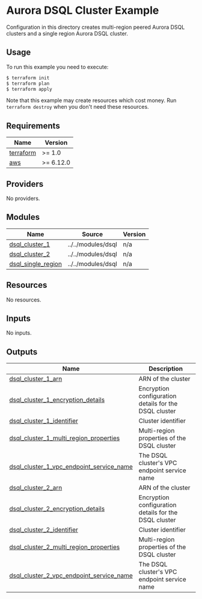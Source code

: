 # Aurora DSQL Cluster Example

Configuration in this directory creates multi-region peered Aurora DSQL clusters and a single region Aurora DSQL cluster.

## Usage

To run this example you need to execute:

```bash
$ terraform init
$ terraform plan
$ terraform apply
```

Note that this example may create resources which cost money. Run `terraform destroy` when you don't need these resources.

<!-- BEGIN_TF_DOCS -->
## Requirements

| Name | Version |
|------|---------|
| <a name="requirement_terraform"></a> [terraform](#requirement\_terraform) | >= 1.0 |
| <a name="requirement_aws"></a> [aws](#requirement\_aws) | >= 6.12.0 |

## Providers

No providers.

## Modules

| Name | Source | Version |
|------|--------|---------|
| <a name="module_dsql_cluster_1"></a> [dsql\_cluster\_1](#module\_dsql\_cluster\_1) | ../../modules/dsql | n/a |
| <a name="module_dsql_cluster_2"></a> [dsql\_cluster\_2](#module\_dsql\_cluster\_2) | ../../modules/dsql | n/a |
| <a name="module_dsql_single_region"></a> [dsql\_single\_region](#module\_dsql\_single\_region) | ../../modules/dsql | n/a |

## Resources

No resources.

## Inputs

No inputs.

## Outputs

| Name | Description |
|------|-------------|
| <a name="output_dsql_cluster_1_arn"></a> [dsql\_cluster\_1\_arn](#output\_dsql\_cluster\_1\_arn) | ARN of the cluster |
| <a name="output_dsql_cluster_1_encryption_details"></a> [dsql\_cluster\_1\_encryption\_details](#output\_dsql\_cluster\_1\_encryption\_details) | Encryption configuration details for the DSQL cluster |
| <a name="output_dsql_cluster_1_identifier"></a> [dsql\_cluster\_1\_identifier](#output\_dsql\_cluster\_1\_identifier) | Cluster identifier |
| <a name="output_dsql_cluster_1_multi_region_properties"></a> [dsql\_cluster\_1\_multi\_region\_properties](#output\_dsql\_cluster\_1\_multi\_region\_properties) | Multi-region properties of the DSQL cluster |
| <a name="output_dsql_cluster_1_vpc_endpoint_service_name"></a> [dsql\_cluster\_1\_vpc\_endpoint\_service\_name](#output\_dsql\_cluster\_1\_vpc\_endpoint\_service\_name) | The DSQL cluster's VPC endpoint service name |
| <a name="output_dsql_cluster_2_arn"></a> [dsql\_cluster\_2\_arn](#output\_dsql\_cluster\_2\_arn) | ARN of the cluster |
| <a name="output_dsql_cluster_2_encryption_details"></a> [dsql\_cluster\_2\_encryption\_details](#output\_dsql\_cluster\_2\_encryption\_details) | Encryption configuration details for the DSQL cluster |
| <a name="output_dsql_cluster_2_identifier"></a> [dsql\_cluster\_2\_identifier](#output\_dsql\_cluster\_2\_identifier) | Cluster identifier |
| <a name="output_dsql_cluster_2_multi_region_properties"></a> [dsql\_cluster\_2\_multi\_region\_properties](#output\_dsql\_cluster\_2\_multi\_region\_properties) | Multi-region properties of the DSQL cluster |
| <a name="output_dsql_cluster_2_vpc_endpoint_service_name"></a> [dsql\_cluster\_2\_vpc\_endpoint\_service\_name](#output\_dsql\_cluster\_2\_vpc\_endpoint\_service\_name) | The DSQL cluster's VPC endpoint service name |
<!-- END_TF_DOCS -->
